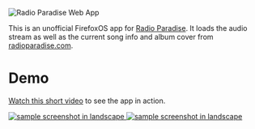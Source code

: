 
![Radio Paradise Web App](https://raw.github.com/arasbm/radio-paradise/master/img/rp_logo128.png "Radio Paradise FirefoxOS App")

This is an unofficial FirefoxOS app for [Radio Paradise](http://www.radioparadise.com/rp_2.php?#). It loads the audio stream as well as the current song info and album cover from [radioparadise.com](http://www.radioparadise.com/rp_2.php?#).

Demo
============
[Watch this short video](http://youtu.be/-MvVDko8irE "on youtube") to see the app in action.

[![sample screenshot in landscape](https://raw.github.com/arasbm/radio-paradise/master/assets/screenshot_landscape_2.png "Streaming and shoing song info in landscape")
![sample screenshot in landscape](https://raw.github.com/arasbm/radio-paradise/master/assets/screenshot_landscape_1.png "Streaming and shoing song info in landscape")](http://youtu.be/-MvVDko8irE "on youtube")

